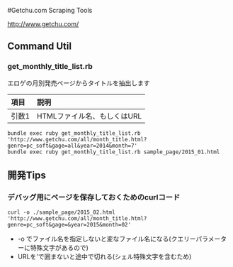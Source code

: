 #Getchu.com Scraping Tools

http://www.getchu.com/

## Command Util

### get_monthly_title_list.rb

エロゲの月別発売ページからタイトルを抽出します

|項目|説明|
|:----|:---|
|引数1|HTMLファイル名、もしくはURL|

    bundle exec ruby get_monthly_title_list.rb 'http://www.getchu.com/all/month_title.html?genre=pc_soft&gage=all&year=2014&month=7'
    bundle exec ruby get_monthly_title_list.rb sample_page/2015_01.html
    
## 開発Tips

### デバッグ用にページを保存しておくためのcurlコード
    curl -o ./sample_page/2015_02.html 'http://www.getchu.com/all/month_title.html?genre=pc_soft&gage=&year=2015&month=02'

* -o でファイル名を指定しないと変なファイル名になる(クエリーパラメーターに特殊文字があるので)
* URLを'で囲まないと途中で切れる(シェル特殊文字を含むため)